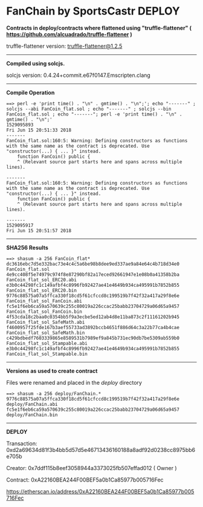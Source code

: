 # FanChain by SportsCastr DEPLOY

**Contracts in deploy/contracts where flattened using "truffle-flattener" ( https://github.com/alcuadrado/truffle-flattener )**

truffle-flattener version: truffle-flattener@1.2.5

---

**Compiled using solcjs.**

solcjs version: 0.4.24+commit.e67f0147.Emscripten.clang

---

**Compile Operation**

```
==> perl -e 'print time() . "\n" . gmtime() . "\n";'; echo "-------" ; solcjs --abi FanCoin_flat.sol ; echo "-------" ; solcjs --bin FanCoin_flat.sol ; echo "-------"; perl -e 'print time() . "\n" . gmtime() . "\n";'
1529095893
Fri Jun 15 20:51:33 2018
-------
FanCoin_flat.sol:160:5: Warning: Defining constructors as functions with the same name as the contract is deprecated. Use "constructor(...) { ... }" instead.
    function FanCoin() public {
    ^ (Relevant source part starts here and spans across multiple lines).

-------
FanCoin_flat.sol:160:5: Warning: Defining constructors as functions with the same name as the contract is deprecated. Use "constructor(...) { ... }" instead.
    function FanCoin() public {
    ^ (Relevant source part starts here and spans across multiple lines).

-------
1529095917
Fri Jun 15 20:51:57 2018
```

---

**SHA256 Results**

```
==> shasum -a 256 FanCoin_flat*
dc3616ebc7d5e332bac73e4c4c5a6be98b8dee9ed337ae9a84e64c4b718d34e0  FanCoin_flat.sol
4e9cc408f5e74979c974f8e87290bf82a17eced92661947e1e08b0a41358b2ba  FanCoin_flat_sol_ERC20.abi
e3b0c44298fc1c149afbf4c8996fb92427ae41e4649b934ca495991b7852b855  FanCoin_flat_sol_ERC20.bin
9776c88575a07a5ffca330f18cd5f61cfccd8c199519b7f42f32a417a29f8e6e  FanCoin_flat_sol_FanCoin.abi
fc5e1f6eb6ca59a570639c255c80019a226ccac25babb23704729a06d65a9457  FanCoin_flat_sol_FanCoin.bin
4f53cda18c2baa0c0354bb5f9a3ecbe5ed12ab4d8e11ba873c2f11161202b945  FanCoin_flat_sol_SafeMath.abi
f4600957f25fde167b3aef55733ad3892bccb4651f886d64c3a22b77ca4b4cae  FanCoin_flat_sol_SafeMath.bin
c429bdbedf7603339865e8589531b7989ef9a845b731ec90db7be5309ab559b0  FanCoin_flat_sol_Stampable.abi
e3b0c44298fc1c149afbf4c8996fb92427ae41e4649b934ca495991b7852b855  FanCoin_flat_sol_Stampable.bin
```

---

**Versions as used to create contract**

Files were renamed and placed in the *deploy* directory

```
==> shasum -a 256 deploy/FanChain.*
9776c88575a07a5ffca330f18cd5f61cfccd8c199519b7f42f32a417a29f8e6e  deploy/FanChain.abi
fc5e1f6eb6ca59a570639c255c80019a226ccac25babb23704729a06d65a9457  deploy/FanChain.bin
```

---

**DEPLOY**

Transaction: 0xd2a69634d81f3b4bb5d57d5e46713436160188a8adf92d0238cc8975bb6e705b

Creator: 0x7ddf115b8eef3058944a3373025fb507effad012 ( Owner )

Contract: 0xA22160BEA244F00BEF5a0b1Ca85977b005716Fec

https://etherscan.io/address/0xA22160BEA244F00BEF5a0b1Ca85977b005716Fec

